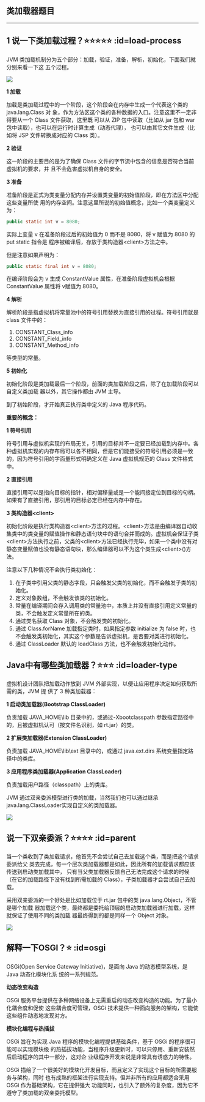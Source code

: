 ## 类加载器题目
---
## 1 说一下类加载过程？⭐⭐⭐⭐⭐ :id=load-process
JVM 类加载机制分为五个部分：加载，验证，准备，解析，初始化，下面我们就分别来看一下这
五个过程。

![](../imgs/class_loader_1.jpg)

**1 加载**

加载是类加载过程中的一个阶段，这个阶段会在内存中生成一个代表这个类的 java.lang.Class 对
象，作为方法区这个类的各种数据的入口。注意这里不一定非得要从一个 Class 文件获取，这里既
可以从 ZIP 包中读取（比如从 jar 包和 war 包中读取），也可以在运行时计算生成（动态代理），
也可以由其它文件生成（比如将 JSP 文件转换成对应的 Class 类）。

**2  验证**

这一阶段的主要目的是为了确保 Class 文件的字节流中包含的信息是否符合当前虚拟机的要求，并
且不会危害虚拟机自身的安全。

**3 准备**

准备阶段是正式为类变量分配内存并设置类变量的初始值阶段，即在方法区中分配这些变量所使
用的内存空间。注意这里所说的初始值概念，比如一个类变量定义为：
```java
public static int v = 8080;
```
实际上变量 v 在准备阶段过后的初始值为 0 而不是 8080，将 v 赋值为 8080 的 put static 指令是
程序被编译后，存放于类构造器\<client>方法之中。

但是注意如果声明为：
```java
public static final int v = 8080;
```
在编译阶段会为 v 生成 ConstantValue 属性，在准备阶段虚拟机会根据 ConstantValue 属性将 v赋值为 8080。

**4 解析**

解析阶段是指虚拟机将常量池中的符号引用替换为直接引用的过程。符号引用就是 class 文件中的：
1. CONSTANT_Class_info
2. CONSTANT_Field_info
3. CONSTANT_Method_info

等类型的常量。

**5 初始化**

初始化阶段是类加载最后一个阶段，前面的类加载阶段之后，除了在加载阶段可以自定义类加载
器以外，其它操作都由 JVM 主导。

到了初始阶段，才开始真正执行类中定义的 Java 程序代码。

**重要的概念：**

**1 符号引用**

符号引用与虚拟机实现的布局无关，引用的目标并不一定要已经加载到内存中。各种虚拟机实现的内存布局可以各不相同，但是它们能接受的符号引用必须是一致的，因为符号引用的字面量形式明确定义在 Java 虚拟机规范的 Class 文件格式中。

**2 直接引用**

直接引用可以是指向目标的指针，相对偏移量或是一个能间接定位到目标的句柄。如果有了直接引用，那引用的目标必定已经在内存中存在。

**3 类构造器\<client>**

初始化阶段是执行类构造器\<client>方法的过程。\<client>方法是由编译器自动收集类中的类变量的赋值操作和静态语句块中的语句合并而成的。虚拟机会保证子类\<client>方法执行之前，父类的\<client>方法已经执行完毕，如果一个类中没有对静态变量赋值也没有静态语句块，那么编译器可以不为这个类生成\<client>()方法。

注意以下几种情况不会执行类初始化：

1. 在子类中引用父类的静态字段，只会触发父类的初始化，而不会触发子类的初始化。
2. 定义对象数组，不会触发该类的初始化。
3. 常量在编译期间会存入调用类的常量池中，本质上并没有直接引用定义常量的类，不会触发定义常量所在的类。
4. 通过类名获取 Class 对象，不会触发类的初始化。
5. 通过 Class.forName 加载指定类时，如果指定参数 initialize 为 false 时，也不会触发类初始化，其实这个参数是告诉虚拟机，是否要对类进行初始化。
6. 通过 ClassLoader 默认的 loadClass 方法，也不会触发初始化动作。

## Java中有哪些类加载器？⭐⭐⭐ :id=loader-type
虚拟机设计团队把加载动作放到 JVM 外部实现，以便让应用程序决定如何获取所需的类，JVM 提
供了 3 种类加载器：

**1 启动类加载器(Bootstrap ClassLoader)**

负责加载 JAVA_HOME\lib 目录中的，或通过-Xbootclasspath 参数指定路径中的，且被虚拟机认可（按文件名识别，如 rt.jar）的类。

**2 扩展类加载器(Extension ClassLoader)**

负责加载 JAVA_HOME\lib\ext 目录中的，或通过 java.ext.dirs 系统变量指定路径中的类库。

**3 应用程序类加载器(Application ClassLoader)**

负责加载用户路径（classpath）上的类库。

JVM 通过双亲委派模型进行类的加载，当然我们也可以通过继承 java.lang.ClassLoader实现自定义的类加载器。

![](../imgs/class_loader_2.jpg)

## 说一下双亲委派？⭐⭐⭐⭐ :id=parent
当一个类收到了类加载请求，他首先不会尝试自己去加载这个类，而是把这个请求委派给父
类去完成，每一个层次类加载器都是如此，因此所有的加载请求都应该传送到启动类加载其中，
只有当父类加载器反馈自己无法完成这个请求的时候（在它的加载路径下没有找到所需加载的
Class），子类加载器才会尝试自己去加载。

采用双亲委派的一个好处是比如加载位于 rt.jar 包中的类 java.lang.Object，不管是哪个加载
器加载这个类，最终都是委托给顶层的启动类加载器进行加载，这样就保证了使用不同的类加载
器最终得到的都是同样一个 Object 对象。

![](class_loader_3.jpg)

## 解释一下OSGI？⭐ :id=osgi
OSGi(Open Service Gateway Initiative)，是面向 Java 的动态模型系统，是 Java 动态化模块化系
统的一系列规范。

**动态改变构造**

OSGi 服务平台提供在多种网络设备上无需重启的动态改变构造的功能。为了最小化耦合度和促使
这些耦合度可管理，OSGi 技术提供一种面向服务的架构，它能使这些组件动态地发现对方。

**模块化编程与热插拔**

OSGi 旨在为实现 Java 程序的模块化编程提供基础条件，基于 OSGi 的程序很可能可以实现模块级
的热插拔功能，当程序升级更新时，可以只停用、重新安装然后启动程序的其中一部分，这对企
业级程序开发来说是非常具有诱惑力的特性。

OSGi 描绘了一个很美好的模块化开发目标，而且定义了实现这个目标的所需要服务与架构，同时
也有成熟的框架进行实现支持。但并非所有的应用都适合采用 OSGi 作为基础架构，它在提供强大
功能同时，也引入了额外的复杂度，因为它不遵守了类加载的双亲委托模型。
